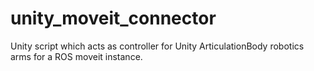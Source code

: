 # unity_moveit_connector
Unity script which acts as controller for Unity ArticulationBody robotics arms for a ROS moveit instance.
